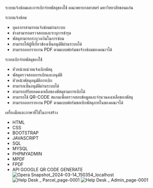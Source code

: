 ระบบแจ้งซ่อมและการเบิกจ่ายพัสดุของใช้ คณะพยาบาลศาสตร์ มหาวิทยาลัยขอนแก่น

ระบบแจ้งซ่อม 
- บุคลากรสามารถแจ้งซ่อมผ่านระบบ
- ช่างสามารถตรวจสอบและระบุการชำรุด
- พัสดุสามารถระบุวงเงินในการซ่อม
- สามารถให้ผู้ที่เกี่ยวข้องเซ็นอนุมัติผ่านระบบได้
- สามารถออกรายงาน PDF ตามแบบฟอร์มขอจ้างซ่อมของคณะฯได้

ระบบเบิกจ่ายพัสดุของใช้
- หัวหน้าหน่วยแจ้งเบิกพัสดุ
- พัสดุตรวจสอบการเบิกและอนุมัติ
- หัวหน้าพัสดุอนุมัติการเบิก
- สามารถเซ็นอนุมัติผ่านระบบได้
- สามารถปรับยอดคงเหลือของพัสดุตามการเบิกได้
- สามารถใช้ QR-CODE สแกนเพื่อตรวจสอบข้อมูลและจำนวนคงเหลือของพัสดุ
- สามารถออกรายงาน PDF ตามแบบฟอร์มขอเบิกพัสดุภายในของคณะฯได้

เครื่องมือและภาษาที่ใช้ในการสร้าง
- HTML
- CSS
- BOOTSTRAP
- JAVASCRIPT
- SQL
- MYSQL
- PHPMYADMIN
- MPDF
- FPDF
- API GOOGLE QR CODE GENERATE
![Opera Snapshot_2024-03-14_150354_localhost](https://github.com/Adisakz/nu_helpdesk/assets/118262988/a15eb89e-f30f-4d49-91d7-dd83ddfc43e4)
![Help Desk _ Parcel_page-0001](https://github.com/Adisakz/nu_helpdesk/assets/118262988/bf12099c-1204-4db0-939f-e1cb8f040686)
![Help Desk _ Admin_page-0001](https://github.com/Adisakz/nu_helpdesk/assets/118262988/24036f34-4222-402f-a9ee-c304d7b156d9)
